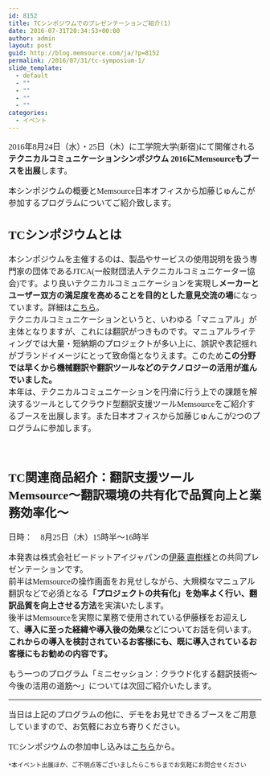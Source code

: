 ```yaml
---
id: 8152
title: TCシンポジウムでのプレゼンテーションご紹介(1)
date: 2016-07-31T20:34:53+00:00
author: admin
layout: post
guid: http://blog.memsource.com/ja/?p=8152
permalink: /2016/07/31/tc-symposium-1/
slide_template:
  - default
  - ""
  - ""
  - ""
  - ""
categories:
  - イベント
---
```

<div style="font-family: 'メイリオ', Meiryo, 'ヒラギノ角ゴ Pro W3'; font-size: medium;">
  <p>
    2016年8月24日（水）・25日（木）に工学院大学(新宿)にて開催される<strong>テクニカルコミュニケーションシンポジウム 2016にMemsourceもブースを出展</strong>します。
  </p>
  
  <p>
    本シンポジウムの概要とMemsource日本オフィスから加藤じゅんこが参加するプログラムについてご紹介致します。
  </p>
  
  <p>
    <!--more-->
  </p>
  
  <h2>
    TCシンポジウムとは
  </h2>
  
  <p>
    本シンポジウムを主催するのは、製品やサービスの使用説明を扱う専門家の団体であるJTCA(一般財団法人テクニカルコミュニケーター協会)です。より良いテクニカルコミュニケーションを実現し<strong>メーカーとユーザー双方の満足度を高めることを目的とした意見交流の場</strong>になっています。詳細は<a href="http://www.jtca.org/symposium/" target="_blank">こちら</a>。<br /> テクニカルコミュニケーションというと、いわゆる「マニュアル」が主体となりますが、これには翻訳がつきものです。マニュアルライティングでは大量・短納期のプロジェクトが多い上に、誤訳や表記揺れがブランドイメージにとって致命傷となりえます。このため<strong>この分野では早くから機械翻訳や翻訳ツールなどのテクノロジーの活用が進んでいました。</strong><br /> 本年は、テクニカルコミュニケーションを円滑に行う上での課題を解決するツールとしてクラウド型翻訳支援ツールMemsourceをご紹介するブースを出展します。また日本オフィスから加藤じゅんこが2つのプログラムに参加します。
  </p>
  
  <p>
    &nbsp;
  </p>
  
  <h2>
    TC関連商品紹介：翻訳支援ツールMemsource〜翻訳環境の共有化で品質向上と業務効率化〜
  </h2>
  
  <p>
    日時：　8月25日（木）15時半〜16時半
  </p>
  
  <p>
    本発表は株式会社ビードットアイジャパンの<a href="/ja/business_interactive_japan_itosama/" target="_blank">伊藤 直樹様</a>との共同プレゼンテーションです。<br /> 前半はMemsourceの操作画面をお見せしながら、大規模なマニュアル翻訳などで必須となる<strong>「プロジェクトの共有化」を効率よく行い、翻訳品質を向上させる方法</strong>を実演いたします。<br /> 後半はMemsourceを実際に業務で使用されている伊藤様をお迎えして、<strong>導入に至った経緯や導入後の効果</strong>などについてお話を伺います。<br /> <strong>これからの導入を検討されているお客様にも、既に導入されているお客様にもお勧めの内容です。</strong>
  </p>
  
  <p>
    もう一つのプログラム「ミニセッション：クラウド化する翻訳技術〜今後の活用の道筋〜」については次回ご紹介いたします。
  </p>
  
  <hr />
  
  <p>
    当日は上記のプログラムの他に、デモをお見せできるブースをご用意していますので、お気軽にお立ち寄りください。
  </p>
  
  <p>
    TCシンポジウムの参加申し込みは<a href="http://www.jtca.org/symposium/application2016.html" target="_blank">こちら</a>から。
  </p>
  
  <div style="font-size: 9pt;">
    <p>
      *本イベント出展ほか、ご不明点等ございましたらこちらまでお気軽にお問合せください
    </p>
  </div>
</div>